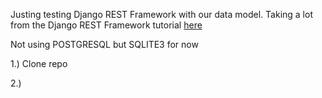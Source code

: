 Justing testing Django REST Framework with our data model.  Taking a lot from the Django REST Framework tutorial [here](http://django-rest-framework.org/tutorial/quickstart.html)

Not using POSTGRESQL but SQLITE3 for now

1.) Clone repo

2.)
